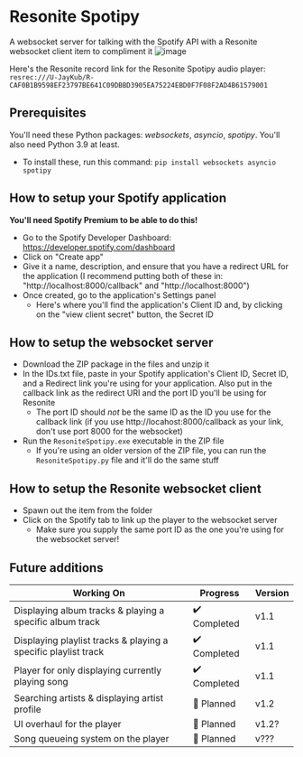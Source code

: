 # Resonite Spotipy
A websocket server for talking with the Spotify API with a Resonite websocket client item to compliment it
![image](https://github.com/user-attachments/assets/c84f2740-fa20-42f3-b742-576ba355cb33)

Here's the Resonite record link for the Resonite Spotipy audio player:
`resrec:///U-JayKub/R-CAF0B1B9598EF23797BE641C09DBBD3905EA75224EBD0F7F08F2AD4B61579001`

## Prerequisites
You'll need these Python packages: *websockets*, *asyncio*, *spotipy*. You'll also need Python 3.9 at least.
- To install these, run this command: ```pip install websockets asyncio spotipy```

## How to setup your Spotify application
**You'll need Spotify Premium to be able to do this!**
- Go to the Spotify Developer Dashboard: https://developer.spotify.com/dashboard
- Click on "Create app"
- Give it a name, description, and ensure that you have a redirect URL for the application (I recommend putting both of these in: "http://localhost:8000/callback" and "http://localhost:8000")
- Once created, go to the application's Settings panel
    - Here's where you'll find the application's Client ID and, by clicking on the "view client secret" button, the Secret ID

## How to setup the websocket server
- Download the ZIP package in the files and unzip it
- In the IDs.txt file, paste in your Spotify application's Client ID, Secret ID, and a Redirect link you're using for your application. Also put in the callback link as the redirect URI and the port ID you'll be using for Resonite
    - The port ID should *not* be the same ID as the ID you use for the callback link (if you use http://locahost:8000/callback as your link, don't use port 8000 for the websocket)
- Run the `ResoniteSpotipy.exe` executable in the ZIP file
    - If you're using an older version of the ZIP file, you can run the `ResoniteSpotipy.py` file and it'll do the same stuff

## How to setup the Resonite websocket client
- Spawn out the item from the folder
- Click on the Spotify tab to link up the player to the websocket server
    - Make sure you supply the same port ID as the one you're using for the websocket server!

## Future additions
| Working On | Progress | Version |
| ---------- | -------- | ------- |
| Displaying album tracks & playing a specific album track | ✔️ Completed | v1.1 |
| Displaying playlist tracks & playing a specific playlist track | ✔️ Completed | v1.1 |
| Player for only displaying currently playing song | ✔️ Completed | v1.1 |
| Searching artists & displaying artist profile | 📝 Planned | v1.2 |
| UI overhaul for the player | 📝 Planned | v1.2? |
| Song queueing system on the player | 📝 Planned | v??? |
